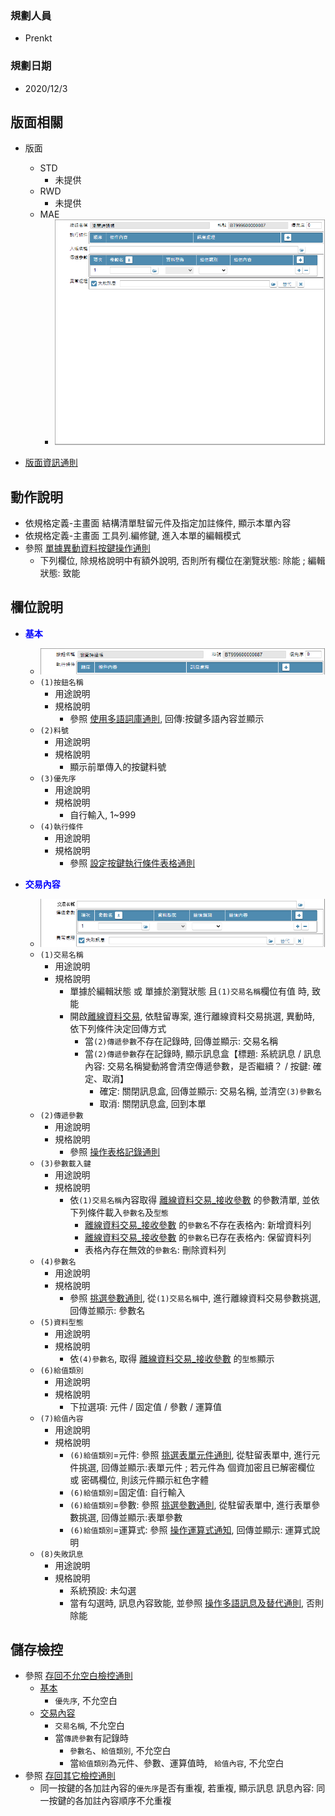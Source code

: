 ### <div id="user">規劃人員</div>
* Prenkt

### <div id="updatedate">規劃日期</div>
* 2020/12/3

## <div id="layout">版面相關</div>
* 版面
    * STD</br>
        * 未提供
    * RWD
        * 未提供
    * MAE</br>
        * ![pic][image_BAOfflinePort]

* [版面資訊通則][link_ruleother1]

## <div id="form-action">動作說明</div>
* 依規格定義-主畫面 結構清單駐留元件及指定加註條件, 顯示本單內容
* 依規格定義-主畫面 工具列.編修鍵, 進入本單的編輯模式
* 參照 [單據異動資料按鍵操作通則][link_rulebutton2]
    * 下列欄位, 除規格說明中有額外說明, 否則所有欄位在瀏覽狀態: 除能 ; 編輯狀態: 致能

## <div id="object-desc">欄位說明</div>
* <p id="fieldbreak1" style="color:blue;font-weight:bold">基本</p>

    * ![pic][image_BAOfflinePort_block1]
    * `(1)按鈕名稱`
        * 用途說明
        * 規格說明
            * 參照 [使用多語詞庫通則][link_ruledialog2], 回傳:按鍵多語內容並顯示
    * `(2)料號`
        * 用途說明
        * 規格說明
            * 顯示前單傳入的按鍵料號
    * `(3)優先序`
        * 用途說明
        * 規格說明
            * 自行輸入, 1~999
    * `(4)執行條件`
        * 用途說明
        * 規格說明
            * 參照 [設定按鍵執行條件表格通則][link_ruledialog11]

* <p id="fieldbreak2" style="color:blue;font-weight:bold">交易內容</p>

   * ![pic][image_BAOfflinePort_block2]
    * `(1)交易名稱`
        * 用途說明
        * 規格說明
            * 單據於編輯狀態 或 單據於瀏覽狀態 且`(1)交易名稱`欄位有值 時, 致能
            * 開啟[離線資料交易][link_offlinePosting], 依駐留專案, 進行離線資料交易挑選, 異動時, 依下列條件決定回傳方式
                * 當`(2)傳遞參數`不存在記錄時, 回傳並顯示: 交易名稱
                * 當`(2)傳遞參數`存在記錄時, 顯示訊息盒【標題: 系統訊息 / 訊息內容: 交易名稱變動將會清空傳遞參數，是否繼續？ / 按鍵: 確定、取消】
                    * 確定: 關閉訊息盒, 回傳並顯示: 交易名稱, 並清空`(3)參數名`
                    * 取消: 關閉訊息盒, 回到本單
    * `(2)傳遞參數`
        * 用途說明
        * 規格說明
            * 參照 [操作表格記錄通則][link_rulebutton3]
    * `(3)參數載入鍵`
        * 用途說明
        * 規格說明
            * 依`(1)交易名稱`內容取得 [離線資料交易_接收參數][link_offlinePosting_fieldbreak5] 的參數清單, 並依下列條件載入`參數名`及`型態`
                * [離線資料交易_接收參數][link_offlinePosting_fieldbreak5] 的`參數名`不存在表格內: 新增資料列
                * [離線資料交易_接收參數][link_offlinePosting_fieldbreak5] 的`參數名`已存在表格內: 保留資料列
                * 表格內存在無效的`參數名`: 刪除資料列
    * `(4)參數名`
        * 用途說明
        * 規格說明
            * 參照 [挑選參數通則][link_ruledialog9], 從`(1)交易名稱`中, 進行離線資料交易參數挑選, 回傳並顯示: 參數名
    * `(5)資料型態`
        * 用途說明
        * 規格說明
            * 依`(4)參數名`, 取得 [離線資料交易_接收參數][link_offlinePosting_fieldbreak5] 的`型態`顯示
    * `(6)給值類別`
        * 用途說明
        * 規格說明
            * 下拉選項: 元件 / 固定值 / 參數 / 運算值
    * `(7)給值內容`
        * 用途說明
        * 規格說明
            * `(6)給值類別`=元件: 參照 [挑選表單元件通則][link_ruledialog7], 從駐留表單中, 進行元件挑選, 回傳並顯示:表單元件 ; 若元件為 個資加密且已解密欄位 或 密碼欄位, 則該元件顯示紅色字體
            * `(6)給值類別`=固定值: 自行輸入
            * `(6)給值類別`=參數: 參照 [挑選參數通則][link_ruledialog9], 從駐留表單中, 進行表單參數挑選, 回傳並顯示:表單參數
            * `(6)給值類別`=運算式: 參照 [操作運算式通知][link_ruledialog18], 回傳並顯示: 運算式說明
    * `(8)失敗訊息`
        * 用途說明
        * 規格說明
            * 系統預設: 未勾選
            * 當有勾選時, 訊息內容致能, 並參照 [操作多語訊息及替代通則][link_ruledialog17], 否則 除能

## <div id="save-action">儲存檢控</div>
* 參照 [存回不允空白檢控通則][link_ruleother7]
    * [基本][link_fieldbreak1]
        * `優先序`, 不允空白
    * [交易內容][link_fieldbreak2]
        * `交易名稱`, 不允空白
        * 當`傳虒參數`有記錄時
            * `參數名`、`給值類別`, 不允空白
            * 當`給值類別`為元件、參數、運算值時, ` 給值內容`, 不允空白
* 參照 [存回其它檢控通則][link_ruleother8]
    * 同一按鍵的各加註內容的`優先序`是否有重複, 若重複, 顯示訊息
        訊息內容: 同一按鍵的各加註內容順序不允重複

<!-- 圖片 -->
[image_BAOfflinePort]:attachment/BAOfflinePort.png
[image_BAOfflinePort_block1]:attachment/BAOfflinePort_Block1.png
[image_BAOfflinePort_block2]:attachment/BAOfflinePort_Block2.png

<!-- 超連結 -->
[link_fieldbreak1]:#fieldbreak1 "欄位說明/基本"
[link_fieldbreak2]:#fieldbreak2 "欄位說明/交易內容"

[link_offlinePosting]:/8.10.0/UPDATE/ITEM_1/IDE/DataTable/OfflinePosting/README.md
[link_offlinePosting_fieldbreak5]:/8.10.0/UPDATE/ITEM_1/IDE/DataTable/OfflinePosting/README#fieldbreak5


[link_ruleother1]:/8.10.0/IDE/Specification/RulesOther/README#ruleother1 "共用通則_其它/版面資訊通則"
[link_ruleother7]:/8.10.0/IDE/Specification/RulesOther/README#ruleother7 "共用通則_其它/存回不允空白檢控通則"
[link_ruleother8]:/8.10.0/IDE/Specification/RulesOther/README#ruleother8 "共用通則_其它/存回其它檢控通則"
[link_rulebutton2]:/8.10.0/IDE/Specification/RulesButton/README#rulebutton2 "共用通則_按鍵/單據異動資料按鍵操作通則"
[link_rulebutton3]:/8.10.0/IDE/Specification/RulesButton/README#rulebutton3 "共用通則_按鍵/操作表格記錄通則"

[link_ruledialog2]:/8.10.0/IDE/Specification/RulesDialog/README#ruledialog2 "共用通則_開啟單據/使用多語詞庫通則"
[link_ruledialog7]:/8.10.0/IDE/Specification/RulesDialog/README#ruledialog7 "共用通則_開啟單據/挑選表單元件通則"
[link_ruledialog9]:/8.10.0/IDE/Specification/RulesDialog/README#ruledialog9 "共用通則_開啟單據/挑選參數通則"
[link_ruledialog11]:/8.10.0/IDE/Specification/RulesDialog/README#ruledialog11 "共用通則_開啟單據/設定按鍵執行條件表格通則"
[link_ruledialog17]:/8.10.0/IDE/Specification/RulesDialog/README#ruledialog17 "共用通則_開啟單據/操作多語訊息及替代通則"
[link_ruledialog18]:/8.10.0/IDE/Specification/RulesDialog/README#ruledialog18 "共用通則_開啟單據/操作運算式通則"




